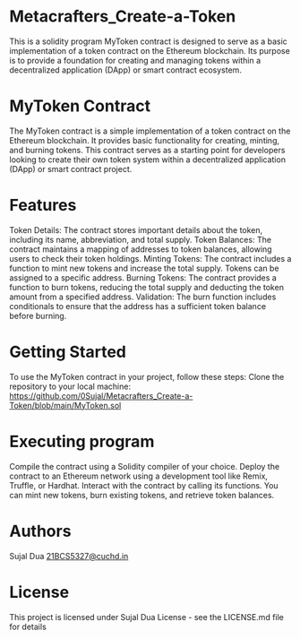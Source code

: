 # Metacrafters_Create-a-Token
This is a solidity program MyToken contract is designed to serve as a basic implementation of a token contract on the Ethereum blockchain. Its purpose is to provide a foundation for creating and managing tokens within a decentralized application (DApp) or smart contract ecosystem.
# MyToken Contract
The MyToken contract is a simple implementation of a token contract on the Ethereum blockchain. It provides basic functionality for creating, minting, and burning tokens. This contract serves as a starting point for developers looking to create their own token system within a decentralized application (DApp) or smart contract project.

# Features
Token Details: The contract stores important details about the token, including its name, abbreviation, and total supply.
Token Balances: The contract maintains a mapping of addresses to token balances, allowing users to check their token holdings.
Minting Tokens: The contract includes a function to mint new tokens and increase the total supply. Tokens can be assigned to a specific address.
Burning Tokens: The contract provides a function to burn tokens, reducing the total supply and deducting the token amount from a specified address.
Validation: The burn function includes conditionals to ensure that the address has a sufficient token balance before burning.
# Getting Started
To use the MyToken contract in your project, follow these steps:
Clone the repository to your local machine: https://github.com/0Sujal/Metacrafters_Create-a-Token/blob/main/MyToken.sol
# Executing program
Compile the contract using a Solidity compiler of your choice.
Deploy the contract to an Ethereum network using a development tool like Remix, Truffle, or Hardhat.
Interact with the contract by calling its functions. You can mint new tokens, burn existing tokens, and retrieve token balances.
# Authors
Sujal Dua
21BCS5327@cuchd.in
# License
This project is licensed under Sujal Dua 
License - see the LICENSE.md file for details
